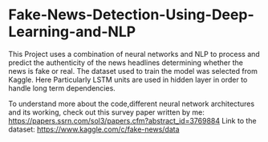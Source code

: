 # Fake-News-Detection-Using-Deep-Learning-and-NLP

This Project uses a combination of neural networks and NLP to process and predict the authenticity of the news headlines determining whether the news is fake or real. The dataset used to train the model was selected from Kaggle. Here Particularly LSTM units are used in hidden layer in order to handle long term dependencies.

To understand more about the code,different neural network architectures and its working, check out this survey paper written by me:
https://papers.ssrn.com/sol3/papers.cfm?abstract_id=3769884
Link to the dataset:
https://www.kaggle.com/c/fake-news/data
